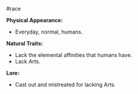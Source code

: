 #race

**Physical Appearance:**
- Everyday, normal, humans.

**Natural Traits:**
- Lack the elemental affinities that humans have.
- Lack Arts.


**Lore:**
- Cast out and mistreated for lacking Arts. 

